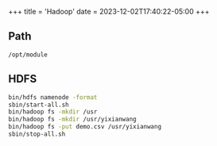 +++
title = 'Hadoop'
date = 2023-12-02T17:40:22-05:00
+++

## Path
```
/opt/module
```

## HDFS
```bash
bin/hdfs namenode -format
sbin/start-all.sh
bin/hadoop fs -mkdir /usr
bin/hadoop fs -mkdir /usr/yixianwang
bin/hadoop fs -put demo.csv /usr/yixianwang
sbin/stop-all.sh
```